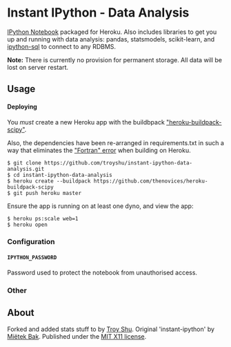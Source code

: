 Instant IPython - Data Analysis
===============================

[IPython Notebook](http://ipython.org/notebook.html) packaged for Heroku. Also includes libraries to get you up and running with data analysis: pandas, statsmodels, scikit-learn, and [ipython-sql](https://github.com/mietek/instant-ipython) to connect to any RDBMS.

**Note:**  There is currently no provision for permanent storage.  All data will be lost on server restart.


Usage
-----


#### Deploying 

You *must* create a new Heroku app with the buildbpack ["heroku-buildpack-scipy"](https://github.com/thenovices/heroku-buildpack-scipy).

Also, the dependencies have been re-arranged in requirements.txt in such a way that eliminates the ["Fortran" error](http://stackoverflow.com/questions/32341732/no-fortran-heroku-scipy-install) when building on Heroku.

```
$ git clone https://github.com/troyshu/instant-ipython-data-analysis.git
$ cd instant-ipython-data-analysis
$ heroku create --buildpack https://github.com/thenovices/heroku-buildpack-scipy
$ git push heroku master
```

Ensure the app is running on at least one dyno, and view the app:

```
$ heroku ps:scale web=1
$ heroku open
```


### Configuration

#### `IPYTHON_PASSWORD`

Password used to protect the notebook from unauthorised access.

### Other



About
-----

Forked and added stats stuff to by [Troy Shu](http://troyshu.com). Original 'instant-ipython' by [Miëtek Bak](https://mietek.io/).  Published under the [MIT X11 license](https://mietek.io/license/).
